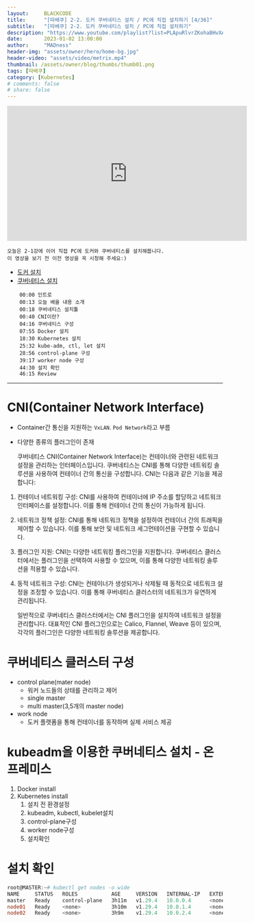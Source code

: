 ```yaml
---
layout:     BLACKCODE
title:      "[따배쿠] 2-2. 도커 쿠버네티스 설치 / PC에 직접 설치하기 [4/36]"
subtitle:   "[따배쿠] 2-2. 도커 쿠버네티스 설치 / PC에 직접 설치하기"
description: "https://www.youtube.com/playlist?list=PLApuRlvrZKohaBHvXAOhUD-RxD0uQ3z0c"
date:       2023-01-02 13:00:00
author:     "MADness"
header-img: "assets/owner/hero/home-bg.jpg"
header-video: "assets/video/metrix.mp4"
thumbnail: /assets/owner/blog/thumbs/thumb01.png
tags: [따배쿠]
category: [Kubernetes]
# comments: false
# share: false
---
```


<iframe width="560" height="315" src="https://www.youtube.com/embed/lheclzO-G7k?list=PLApuRlvrZKohaBHvXAOhUD-RxD0uQ3z0c" title="[따배쿠] 2-2. 도커 쿠버네티스 설치 / PC에 직접 설치하기" frameborder="0" allow="accelerometer; autoplay; clipboard-write; encrypted-media; gyroscope; picture-in-picture; web-share" allowfullscreen></iframe>

    오늘은 2-1강에 이어 직접 PC에 도커와 쿠버네티스를 설치해봅니다.
    이 영상을 보기 전 이전 영상을 꼭 시청해 주세요:)

- [도커 설치](https://docs.docker.com/)
- [쿠버네티스 설치](https://kubernetes.io/)
```
    00:00 인트로
    00:13 오늘 배울 내용 소개
    00:18 쿠버네티스 설치툴
    00:40 CNI이란?
    04:16 쿠버네티스 구성
    07:55 Docker 설치
    18:30 Kubernetes 설치
    25:32 kube-adm, ctl, let 설치
    28:56 control-plane 구성
    39:17 worker node 구성
    44:30 설치 확인
    46:15 Review
```

---

# CNI(Container Network Interface)
- Container간 통신을 지원하는 `VxLAN`. `Pod Network`라고 부름
- 다양한 종류의 플러그인이 존재

    쿠버네티스 CNI(Container Network Interface)는 컨테이너와 관련된 네트워크 설정을 관리하는 인터페이스입니다. 쿠버네티스는 CNI를 통해 다양한 네트워킹 솔루션을 사용하여 컨테이너 간의 통신을 구성합니다. CNI는 다음과 같은 기능을 제공합니다:

1. 컨테이너 네트워킹 구성: CNI를 사용하여 컨테이너에 IP 주소를 할당하고 네트워크 인터페이스를 설정합니다. 이를 통해 컨테이너 간의 통신이 가능하게 됩니다.
2. 네트워크 정책 설정: CNI를 통해 네트워크 정책을 설정하여 컨테이너 간의 트래픽을 제어할 수 있습니다. 이를 통해 보안 및 네트워크 세그먼테이션을 구현할 수 있습니다.
3. 플러그인 지원: CNI는 다양한 네트워킹 플러그인을 지원합니다. 쿠버네티스 클러스터에서는 플러그인을 선택하여 사용할 수 있으며, 이를 통해 다양한 네트워킹 솔루션을 적용할 수 있습니다.
4. 동적 네트워크 구성: CNI는 컨테이너가 생성되거나 삭제될 때 동적으로 네트워크 설정을 조정할 수 있습니다. 이를 통해 쿠버네티스 클러스터의 네트워크가 유연하게 관리됩니다.

    일반적으로 쿠버네티스 클러스터에서는 CNI 플러그인을 설치하여 네트워크 설정을 관리합니다. 대표적인 CNI 플러그인으로는 Calico, Flannel, Weave 등이 있으며, 각각의 플러그인은 다양한 네트워킹 솔루션을 제공합니다.

# 쿠버네티스 클러스터 구성
- control plane(mater node)
    - 워커 노드들의 상태를 관리하고 제어
    - single master
    - multi master(3,5개의 master node)
- work node
    - 도커 플랫폼을 통해 컨테이너를 동작하며 실제 서비스 제공

# kubeadm을 이용한 쿠버네티스 설치 - 온프레미스
1. Docker install
2. Kubernetes install
    1. 설치 전 환경설정
    2. kubeadm, kubectl, kubelet설치
    3. control-plane구성
    4. worker node구성
    5. 설치확인

# 설치 확인

```powershell
root@MASTER:~# kubectl get nodes -o wide
NAME     STATUS   ROLES           AGE     VERSION   INTERNAL-IP   EXTERNAL-IP   OS-IMAGE             KERNEL-VERSION      CONTAINER-RUNTIME
master   Ready    control-plane   3h11m   v1.29.4   10.0.0.4      <none>        Ubuntu 20.04.6 LTS   5.15.0-1061-azure   containerd://1.6.31
node01   Ready    <none>          3h10m   v1.29.4   10.0.1.4      <none>        Ubuntu 20.04.6 LTS   5.15.0-1061-azure   containerd://1.6.31
node02   Ready    <none>          3h9m    v1.29.4   10.0.2.4      <none>        Ubuntu 20.04.6 LTS   5.15.0-1061-azure   containerd://1.6.31

```